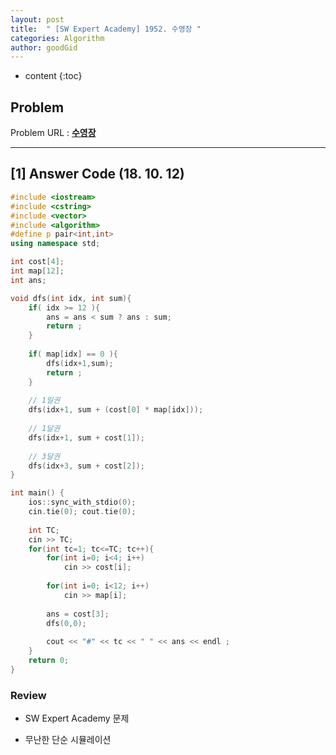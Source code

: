 ```yaml
---
layout: post
title:  " [SW Expert Academy] 1952. 수영장 "
categories: Algorithm
author: goodGid
---
```

* content
{:toc}

## Problem 
Problem URL : **[수영장](https://www.swexpertacademy.com/main/code/problem/problemDetail.do?contestProbId=AV5PpFQaAQMDFAUq)**






---

## [1] Answer Code (18. 10. 12)

``` cpp
#include <iostream>
#include <cstring>
#include <vector>
#include <algorithm>
#define p pair<int,int>
using namespace std;

int cost[4];
int map[12];
int ans;

void dfs(int idx, int sum){
    if( idx >= 12 ){
        ans = ans < sum ? ans : sum;
        return ;
    }
    
    if( map[idx] == 0 ){
        dfs(idx+1,sum);
        return ;
    }
    
    // 1일권
    dfs(idx+1, sum + (cost[0] * map[idx]));
    
    // 1달권
    dfs(idx+1, sum + cost[1]);
    
    // 3달권
    dfs(idx+3, sum + cost[2]);    
}

int main() {
    ios::sync_with_stdio(0);
    cin.tie(0); cout.tie(0);
    
    int TC;
    cin >> TC;
    for(int tc=1; tc<=TC; tc++){
        for(int i=0; i<4; i++)
            cin >> cost[i];
        
        for(int i=0; i<12; i++)
            cin >> map[i];
        
        ans = cost[3];
        dfs(0,0);
        
        cout << "#" << tc << " " << ans << endl ;
    }
    return 0;
}
```


### Review

* SW Expert Academy 문제

* 무난한 단순 시뮬레이션